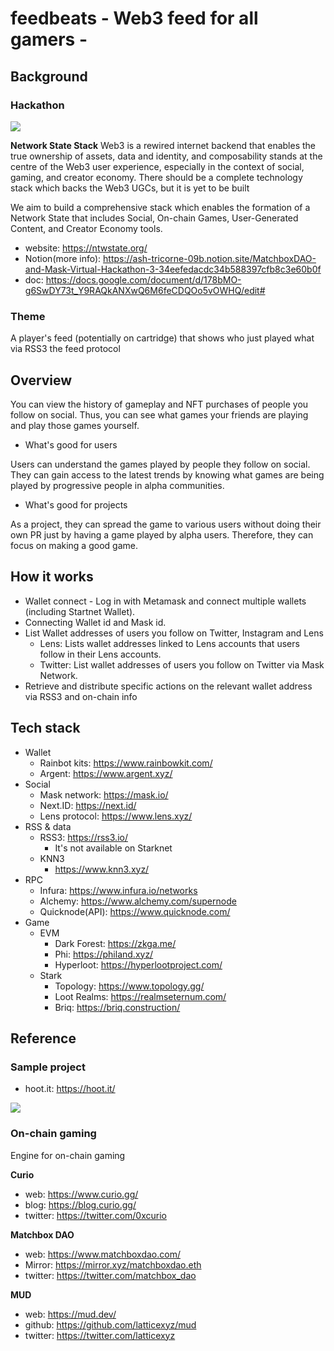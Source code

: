 # feedbeats - Web3 feed for all gamers -

## Background 
### Hackathon

![](https://i.imgur.com/TdGnkK6.jpg)

**Network State Stack**
Web3 is a rewired internet backend that enables the true ownership of assets, data and identity, and composability stands at the centre of the Web3 user experience, especially in the context of social, gaming, and creator economy. There should be a complete technology stack which backs the Web3 UGCs, but it is yet to be built

We aim to build a comprehensive stack which enables the formation of a Network State that includes Social, On-chain Games, User-Generated Content, and Creator Economy tools.

* website: https://ntwstate.org/
* Notion(more info): https://ash-tricorne-09b.notion.site/MatchboxDAO-and-Mask-Virtual-Hackathon-3-34eefedacdc34b588397cfb8c3e60b0f
* doc: https://docs.google.com/document/d/178bMO-g6SwDY73t_Y9RAQkANXwQ6M6feCDQOo5vOWHQ/edit#


### Theme
A player's feed (potentially on cartridge) that shows who just played what via RSS3 the feed protocol


## Overview
You can view the history of gameplay and NFT purchases of people you follow on social. Thus, you can see what games your friends are playing and play those games yourself.


- What's good for users

Users can understand the games played by people they follow on social. They can gain access to the latest trends by knowing what games are being played by progressive people in alpha communities.

- What's good for projects

As a project, they can spread the game to various users without doing their own PR just by having a game played by alpha users. Therefore, they can focus on making a good game.

## How it works
* Wallet connect - Log in with Metamask and connect multiple wallets (including Startnet Wallet).
* Connecting Wallet id and Mask id.
* List Wallet addresses of users you follow on Twitter, Instagram and Lens
    * Lens: Lists wallet addresses linked to Lens accounts that users follow in their Lens accounts.
    * Twitter: List wallet addresses of users you follow on Twitter via Mask Network.
* Retrieve and distribute specific actions on the relevant wallet address via RSS3 and on-chain info

## Tech stack
* Wallet
    * Rainbot kits: https://www.rainbowkit.com/
    * Argent: https://www.argent.xyz/
* Social 
    * Mask network: https://mask.io/
    * Next.ID: https://next.id/
    * Lens protocol: https://www.lens.xyz/
* RSS & data
    * RSS3: https://rss3.io/ 
        * It's not available on Starknet 
    * KNN3
        * https://www.knn3.xyz/ 
* RPC
    * Infura: https://www.infura.io/networks
    * Alchemy: https://www.alchemy.com/supernode
    * Quicknode(API): https://www.quicknode.com/
* Game
    * EVM
        * Dark Forest: https://zkga.me/
        * Phi: https://philand.xyz/
        * Hyperloot: https://hyperlootproject.com/
    * Stark
        * Topology: https://www.topology.gg/
        * Loot Realms: https://realmseternum.com/
        * Briq: https://briq.construction/

## Reference
### Sample project
* hoot.it: https://hoot.it/

![](https://i.imgur.com/OmR8n1m.png)

### On-chain gaming
Engine for on-chain gaming

**Curio**
* web: https://www.curio.gg/
* blog: https://blog.curio.gg/
* twitter: https://twitter.com/0xcurio

**Matchbox DAO**
* web: https://www.matchboxdao.com/
* Mirror: https://mirror.xyz/matchboxdao.eth
* twitter: https://twitter.com/matchbox_dao

**MUD**
* web: https://mud.dev/
* github: https://github.com/latticexyz/mud
* twitter: https://twitter.com/latticexyz
